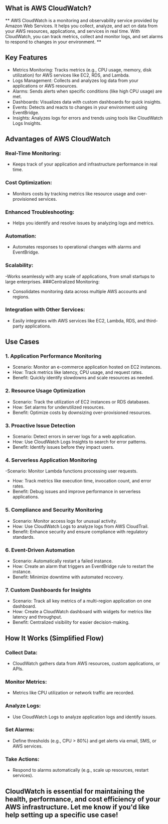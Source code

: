## What is AWS CloudWatch?
** AWS CloudWatch is a monitoring and observability service provided by Amazon Web Services. It helps you collect, analyze, and act on data from your AWS resources, applications, and services in real time. With CloudWatch, you can track metrics, collect and monitor logs, and set alarms to respond to changes in your environment. **

## Key Features
- Metrics Monitoring: Tracks metrics (e.g., CPU usage, memory, disk utilization) for AWS services like EC2, RDS, and Lambda.
- Logs Management: Collects and analyzes log data from your applications or AWS resources.
- Alarms: Sends alerts when specific conditions (like high CPU usage) are met.
- Dashboards: Visualizes data with custom dashboards for quick insights.
- Events: Detects and reacts to changes in your environment using EventBridge.
- Insights: Analyzes logs for errors and trends using tools like CloudWatch Logs Insights.

## Advantages of AWS CloudWatch
### Real-Time Monitoring:
- Keeps track of your application and infrastructure performance in real time.
### Cost Optimization:
- Monitors costs by tracking metrics like resource usage and over-provisioned services.
### Enhanced Troubleshooting:
- Helps you identify and resolve issues by analyzing logs and metrics.
### Automation:
- Automates responses to operational changes with alarms and EventBridge.
### Scalability:
-Works seamlessly with any scale of applications, from small startups to large enterprises.
###Centralized Monitoring:
- Consolidates monitoring data across multiple AWS accounts and regions.
### Integration with Other Services:
- Easily integrates with AWS services like EC2, Lambda, RDS, and third-party applications.
## Use Cases
### 1. Application Performance Monitoring
- Scenario: Monitor an e-commerce application hosted on EC2 instances.
- How: Track metrics like latency, CPU usage, and request rates.
- Benefit: Quickly identify slowdowns and scale resources as needed.
### 2. Resource Usage Optimization
- Scenario: Track the utilization of EC2 instances or RDS databases.
- How: Set alarms for underutilized resources.
- Benefit: Optimize costs by downsizing over-provisioned resources.
### 3. Proactive Issue Detection
- Scenario: Detect errors in server logs for a web application.
- How: Use CloudWatch Logs Insights to search for error patterns.
- Benefit: Identify issues before they impact users.
### 4. Serverless Application Monitoring
-Scenario: Monitor Lambda functions processing user requests.
- How: Track metrics like execution time, invocation count, and error rates.
- Benefit: Debug issues and improve performance in serverless applications.
### 5. Compliance and Security Monitoring
- Scenario: Monitor access logs for unusual activity.
- How: Use CloudWatch Logs to analyze logs from AWS CloudTrail.
- Benefit: Enhance security and ensure compliance with regulatory standards.
### 6. Event-Driven Automation
- Scenario: Automatically restart a failed instance.
- How: Create an alarm that triggers an EventBridge rule to restart the instance.
- Benefit: Minimize downtime with automated recovery.
### 7. Custom Dashboards for Insights
- Scenario: Track all key metrics of a multi-region application on one dashboard.
- How: Create a CloudWatch dashboard with widgets for metrics like latency and throughput.
- Benefit: Centralized visibility for easier decision-making.

## How It Works (Simplified Flow)
### Collect Data:
- CloudWatch gathers data from AWS resources, custom applications, or APIs.
### Monitor Metrics:
- Metrics like CPU utilization or network traffic are recorded.
### Analyze Logs:
- Use CloudWatch Logs to analyze application logs and identify issues.
### Set Alarms:
- Define thresholds (e.g., CPU > 80%) and get alerts via email, SMS, or AWS services.
### Take Actions:
- Respond to alarms automatically (e.g., scale up resources, restart services).
## CloudWatch is essential for maintaining the health, performance, and cost efficiency of your AWS infrastructure. Let me know if you'd like help setting up a specific use case!
